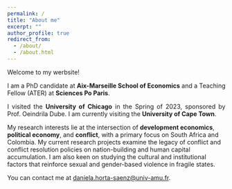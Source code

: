 ```yaml
---
permalink: /
title: "About me"
excerpt: ""
author_profile: true
redirect_from: 
  - /about/
  - /about.html
---
```


Welcome to my werbsite!


<p style="text-align: justify">
I am a PhD candidate at <b> Aix-Marseille School of Economics</b>  and a Teaching Fellow (ATER) at <b> Sciences Po Paris</b>.
</p>

<p style="text-align: justify">
I visited the <b> University of Chicago</b>  in the Spring of 2023, sponsored by Prof. Oeindrila Dube. I am currently visiting the <b> University of Cape Town</b>. 
</p>

<p style="text-align: justify">
  
My research interests lie at the intersection of <b> development economics</b>, <b> political economy</b>, and <b> conflict</b>, with a primary focus on South Africa and Colombia. My current research projects examine the legacy of conflict and conflict resolution policies on nation-building and human capital accumulation. I am also keen on studying the cultural and institutional factors that reinforce sexual and gender-based violence in fragile states.
</p>
  
You can contact me at <a href = "mailto: daniela.horta-saenz@univ-amu.fr">daniela.horta-saenz@univ-amu.fr.</a> 

 





